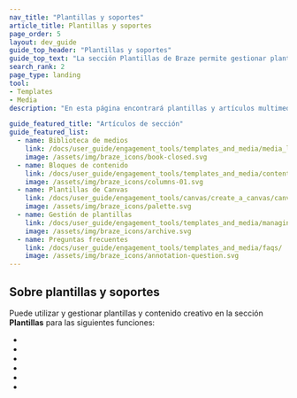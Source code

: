 ```yaml
---
nav_title: "Plantillas y soportes"
article_title: Plantillas y soportes
page_order: 5
layout: dev_guide
guide_top_header: "Plantillas y soportes"
guide_top_text: "La sección Plantillas de Braze permite gestionar plantillas y cargar imágenes para mensajes en una única ubicación centralizada. También puede consolidar y organizar sus plantillas en el panel de control para conseguir un aspecto coherente."
search_rank: 2
page_type: landing
tool: 
- Templates
- Media
description: "En esta página encontrará plantillas y artículos multimedia. Aquí encontrará recursos sobre la mediateca, cómo gestionar plantillas, cargar imágenes, crear Bloques de contenido, etc."

guide_featured_title: "Artículos de sección"
guide_featured_list:
  - name: Biblioteca de medios
    link: /docs/user_guide/engagement_tools/templates_and_media/media_library/
    image: /assets/img/braze_icons/book-closed.svg
  - name: Bloques de contenido
    link: /docs/user_guide/engagement_tools/templates_and_media/content_blocks/
    image: /assets/img/braze_icons/columns-01.svg
  - name: Plantillas de Canvas
    link: /docs/user_guide/engagement_tools/canvas/create_a_canvas/canvas_templates/#available-braze-templates
    image: /assets/img/braze_icons/palette.svg
  - name: Gestión de plantillas
    link: /docs/user_guide/engagement_tools/templates_and_media/managing_templates/
    image: /assets/img/braze_icons/archive.svg
  - name: Preguntas frecuentes
    link: /docs/user_guide/engagement_tools/templates_and_media/faqs/
    image: /assets/img/braze_icons/annotation-question.svg
---
```


## Sobre plantillas y soportes

Puede utilizar y gestionar plantillas y contenido creativo en la sección **Plantillas** para las siguientes funciones:

- 
- 
- 
- 
- 
- 
<br><br><br>

